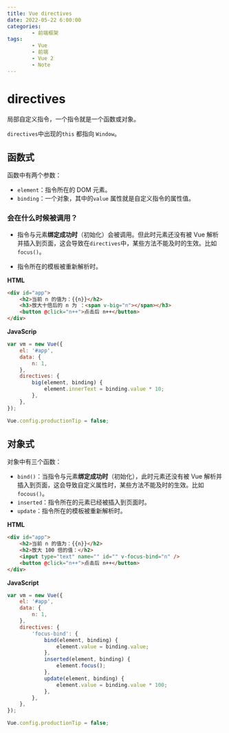 ```yaml
---
title: Vue directives
date: 2022-05-22 6:00:00
categories:
        - 前端框架
tags:
        - Vue
        - 前端
        - Vue 2
        - Note
---
```


# directives

局部自定义指令，一个指令就是一个函数或对象。

`directives`中出现的`this` 都指向 `Window`。

## 函数式

函数中有两个参数：

- `element`：指令所在的 DOM 元素。
- `binding`：一个对象，其中的`value` 属性就是自定义指令的属性值。

### 会在什么时候被调用？

- 指令与元素**绑定成功时**（初始化）会被调用。但此时元素还没有被 Vue 解析并插入到页面，这会导致在`directives`中，某些方法不能及时的生效。比如`focus()`。

- 指令所在的模板被重新解析时。

**HTML**

```html
<div id="app">
	<h2>当前 n 的值为：{{n}}</h2>
	<h3>放大十倍后的 n 为 ：<span v-big="n"></span></h3>
	<button @click="n++">点击后 n++</button>
</div>
```

**JavaScrip**

```js
var vm = new Vue({
	el: '#app',
	data: {
		n: 1,
	},
	directives: {
		big(element, binding) {
			element.innerText = binding.value * 10;
		},
	},
});

Vue.config.productionTip = false;
```

## 对象式

对象中有三个函数：

- `bind()`：当指令与元素**绑定成功时**（初始化），此时元素还没有被 Vue 解析并插入到页面，这会导致自定义属性时，某些方法不能及时的生效。比如`focous()`。
- `inserted`：指令所在的元素已经被插入到页面时。
- `update`：指令所在的模板被重新解析时。

**HTML**

```html
<div id="app">
	<h2>当前 n 的值为：{{n}}</h2>
	<h2>放大 100 倍的值：</h2>
	<input type="text" name="" id="" v-focus-bind="n" />
	<button @click="n++">点击后 n++</button>
</div>
```

**JavaScript**

```JavaScript
var vm = new Vue({
	el: '#app',
	data: {
		n: 1,
	},
	directives: {
		'focus-bind': {
			bind(element, binding) {
				element.value = binding.value;
			},
			inserted(element, binding) {
				element.focus();
			},
			update(element, binding) {
				element.value = binding.value * 100;
			},
		},
	},
});

Vue.config.productionTip = false;

```
